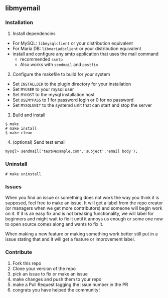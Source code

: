 ## libmyemail

### Installation

1. Install dependencies
  - For MySQL: ```libmysqlclient``` or your distribution equivalent
  - For Maria DB: ```libmariadbclient``` or your distribution equivalent
  - install and configure any smtp application that uses the mail command
    - recommended ```ssmtp```
    - Also works with ```sendmail``` and ```postfix```
2. Configure the makefile to build for your system
  - Set ```INSTALLDIR``` to the plugin directory for your installation
  - Set ```MYUSER``` to your mysql user
  - Set ```MYHOST``` to the mysql installation host
  - Set ```USEMYPASS``` to 1 for password login or 0 for no password
  - Set ```MYSQLUNIT``` to the systemd unit that can start and stop the server
3. Build and install
```
$ make
# make install
$ make clean
```
4. (optional) Send test email
```
mysql> sendmail('test@example.com','subject','email body');
```

### Uninstall

```
# make uninstall
```

### Issues
When you find an issue or something does not work the way you think it is supposed, feel free to make an issue. It will get a label from the repo creator  (or managers when we get more contributors) and someone will begin work on it. If it is an easy fix and is not breaking functionality, we will label for beginners and might wait to fix it until it annoys us enough or some one new to open source comes along and wants to fix it.

When making a new feature or making something work better still put in a issue stating that and it will get a feature or improvement label.

### Contribute
1. Fork this repo
2. Clone your version of the repo
3. pick an issue to fix or make an issue
3. make changes and push them to your repo
4. make a Pull Request tagging the issue number in the PR
5. congrats you have helped the community!
